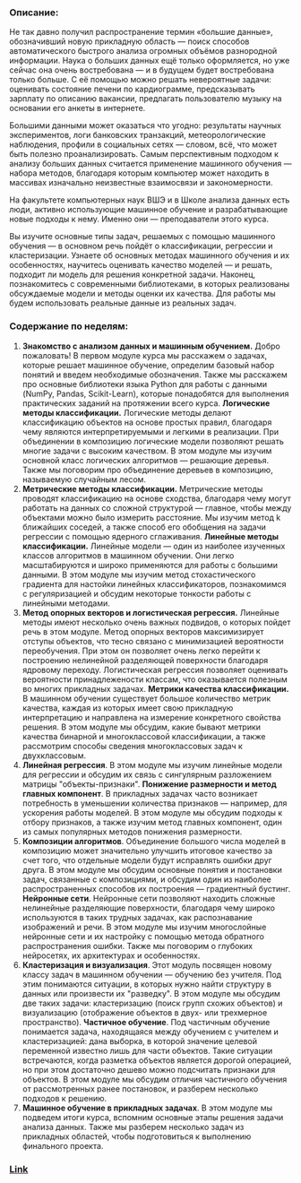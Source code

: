 ### Описание:
Не так давно получил распространение термин «большие данные», обозначивший новую прикладную область — поиск способов автоматического быстрого анализа огромных объёмов разнородной информации. Наука о больших данных ещё только оформляется, но уже сейчас она очень востребована — и в будущем будет востребована только больше.
С её помощью можно решать невероятные задачи: оценивать состояние печени по кардиограмме, предсказывать зарплату по описанию вакансии, предлагать пользователю музыку на основании его анкеты в интернете.

Большими данными может оказаться что угодно: результаты научных экспериментов, логи банковских транзакций, метеорологические наблюдения, профили в социальных сетях — словом, всё, что может быть полезно проанализировать.
Самым перспективным подходом к анализу больших данных считается применение машинного обучения — набора методов, благодаря которым компьютер может находить в массивах изначально неизвестные взаимосвязи и закономерности.

На факультете компьютерных наук ВШЭ и в Школе анализа данных есть люди, активно использующие машинное обучение и разрабатывающие новые подходы к нему. Именно они — преподаватели этого курса.

Вы изучите основные типы задач, решаемых с помощью машинного обучения — в основном речь пойдёт о классификации, регрессии и кластеризации. Узнаете об основных методах машинного обучения и их особенностях, научитесь оценивать качество моделей — и решать, подходит ли модель для решения конкретной задачи. Наконец, познакомитесь с современными библиотеками, в которых реализованы обсуждаемые модели и методы оценки их качества. Для работы мы будем использовать реальные данные из реальных задач.

### Содержание по неделям:
1. **Знакомство с анализом данных и машинным обучением.** Добро пожаловать! В первом модуле курса мы расскажем о задачах, которые решает машинное обучение, определим базовый набор понятий и введем необходимые обозначения. Также мы расскажем про основные библиотеки языка Python для работы с данными (NumPy, Pandas, Scikit-Learn), которые понадобятся для выполнения практических заданий на протяжении всего курса.
    **Логические методы классификации.** Логические методы делают классификацию объектов на основе простых правил, благодаря чему являются интерпретируемыми и легкими в реализации. При объединении в композицию логические модели позволяют решать многие задачи с высоким качеством. В этом модуле мы изучим основной класс логических алгоритмов — решающие деревья. Также мы поговорим про объединение деревьев в композицию, называемую случайным лесом.
2. **Метрические методы классификации.** Метрические методы проводят классификацию на основе сходства, благодаря чему могут работать на данных со сложной структурой — главное, чтобы между объектами можно было измерить расстояние. Мы изучим метод k ближайших соседей, а также способ его обобщения на задачи регрессии с помощью ядерного сглаживания.
    **Линейные методы классификации.** Линейные модели — один из наиболее изученных классов алгоритмов в машинном обучении. Они легко масштабируются и широко применяются для работы с большими данными. В этом модуле мы изучим метод стохастического градиента для настойки линейных классификаторов, познакомимся с регуляризацией и обсудим некоторые тонкости работы с линейными методами.
3. **Метод опорных векторов и логистическая регрессия.** Линейные методы имеют несколько очень важных подвидов, о которых пойдет речь в этом модуле. Метод опорных векторов максимизирует отступы объектов, что тесно связано с минимизацией вероятности переобучения. При этом он позволяет очень легко перейти к построению нелинейной разделяющей поверхности благодаря ядровому переходу. Логистическая регрессия позволяет оценивать вероятности принадлежености классам, что оказывается полезным во многих прикладных задачах.
    **Метрики качества классификации.** В машинном обучении существует большое количество метрик качества, каждая из которых имеет свою прикладную интерпретацию и направлена на измерение конкретного свойства решения. В этом модуле мы обсудим, какие бывают метрики качества бинарной и многоклассовой классификации, а также рассмотрим способы сведения многоклассовых задач к двухклассовым.
4. **Линейная регрессия**. В этом модуле мы изучим линейные модели для регрессии и обсудим их связь с сингулярным разложением матрицы "объекты-признаки".
    **Понижение размерности и метод главных компонент**. В прикладных задачах часто возникает потребность в уменьшении количества признаков — например, для ускорения работы моделей. В этом модуле мы обсудим подходы к отбору признаков, а также изучим метод главных компонент, один из самых популярных методов понижения размерности.
5. **Композиции алгоритмов**. Объединение большого числа моделей в композицию может значительно улучшить итоговое качество за счет того, что отдельные модели будут исправлять ошибки друг друга. В этом модуле мы обсудим основные понятия и постановки задач, связанные с композициями, и обсудим один из наиболее распространенных способов их построения — градиентный бустинг.
    **Нейронные сети**. Нейронные сети позволяют находить сложные нелинейные разделяющие поверхности, благодаря чему широко используются в таких трудных задачах, как распознавание изображений и речи. В этом модуле мы изучим многослойные нейронные сети и их настройку с помощью метода обратного распространения ошибки. Также мы поговорим о глубоких нейросетях, их архитектурах и особенностях.
6. **Кластеризация и визуализация**. Этот модуль посвящен новому классу задач в машинном обучении — обучению без учителя. Под этим понимаются ситуации, в которых нужно найти структуру в данных или произвести их "разведку". В этом модуле мы обсудим две таких задачи: кластеризацию (поиск групп схожих объектов) и визуализацию (отображение объектов в двух- или трехмерное пространство).
    **Частичное обучение**. Под частичным обучение понимается задача, находящаяся между обучением с учителем и кластеризацией: дана выборка, в которой значение целевой переменной известно лишь для части объектов. Такие ситуации встречаются, когда разметка объектов является дорогой операцией, но при этом достаточно дешево можно подсчитать признаки для объектов. В этом модуле мы обсудим отличия частичного обучения от рассмотренных ранее постановок, и разберем несколько подходов к решению.
7. **Машинное обучение в прикладных задачах**. В этом модуле мы подведем итоги курса, вспомним основные этапы решения задачи анализа данных. Также мы разберем несколько задач из прикладных областей, чтобы подготовиться к выполнению финального проекта.


### [Link](https://www.coursera.org/learn/vvedenie-mashinnoe-obuchenie/)
